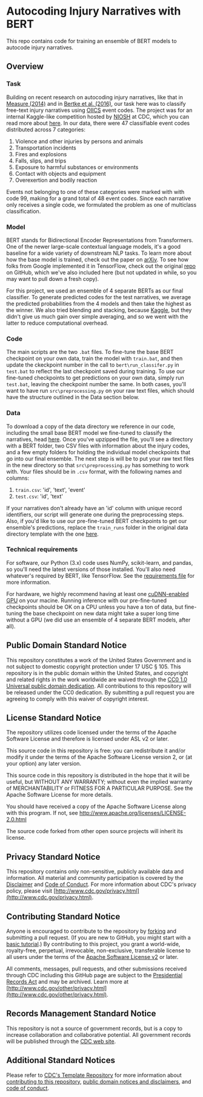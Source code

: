 # Autocoding Injury Narratives with BERT
This repo contains code for training an ensemble of BERT models to autocode injury narratives. 

## Overview

### Task
Building on recent research on autocoding injury narratives, like that in [Measure (2014)](https://www.bls.gov/iif/deep-neural-networks.pdf) and in [Bertke et al. (2016)](https://www.ncbi.nlm.nih.gov/pmc/articles/PMC4915551/), our task here was to classify free-text injury narratives using [OIICS](https://wwwn.cdc.gov/wisards/oiics/Trees/MultiTree.aspx?Year=2012) event codes. The project was for an internal Kaggle-like competition hosted by [NIOSH](https://www.cdc.gov/niosh/index.htm) at CDC, which you can read more about [here](https://www.cdc.gov/od/science/technology/innovation/innovationfund.htm). In our data, there were 47 classifiable event codes distributed across 7 categories:

  1. Violence and other injuries by persons and animals
  2. Transportation incidents
  3. Fires and explosions
  4. Falls, slips, and trips
  5. Exposure to harmful substances or environments
  6. Contact with objects and equipment
  7. Overexertion and bodily reaction

Events not belonging to one of these categories were marked with with code 99, making for a grand total of 48 event codes. Since each narrative only receives a single code, we formulated the problem as one of multiclass classification.

### Model
BERT stands for Bidirectional Encoder Representations from Transformers. One of the newer large-scale contextual language models, it's a good baseline for a wide variety of downstream NLP tasks. To learn more about how the base model is trained, check out the paper on [arXiv](https://arxiv.org/abs/1810.04805). To see how folks from Google implemented it in TensorFlow, check out the original [repo](https://github.com/google-research/bert) on GitHub, which we've also included here (but not updated in while, so you may want to pull down a fresh copy). 

For this project, we used an ensemble of 4 separate BERTs as our final classifier. To generate predicted codes for the test narratives, we average the predicted probabilities from the 4 models and then take the highest as the winner. We also tried blending and stacking, because [Kaggle](https://mlwave.com/kaggle-ensembling-guide/), but they didn't give us much gain over simple averaging, and so we went with the latter to reduce computational overhead.

### Code
The main scripts are the two ```.bat``` files. To fine-tune the base BERT checkpoint on your own data, train the model with ```train.bat```, and then update the ckeckpoint number in the call to ```bert\run_classifer.py``` in ```test.bat``` to reflect the last checkpoint saved during training. To use our fine-tuned checkpoints to get predictions on your own data, simply run ```test.bat```, leaving the checkpoint number the same. In both cases, you'll want to have run ```src\preprocessing.py``` on your raw text files, which should have the structure outlined in the Data section below. 

### Data
To download a copy of the data directory we reference in our code, including the small base BERT model we fine-tuned to classify the narratives, head [here](https://www.dropbox.com/s/xk343thvl8tt7oh/injury_autocoding.zip?dl=1). Once you've upzipped the file, you'll see a directory with a BERT folder, two CSV files with information about the injury codes, and a few empty folders for holding the individual model checkpoints that go into our final ensemble. The next step is will be to put your raw text files in the new directory so that ```src\preprocessing.py``` has something to work with. Your files should be in ```.csv``` format, with the following names and columns:

  1. ```train.csv```: 'id', 'text', 'event'
  2. ```test.csv```: 'id', 'text'

If your narratives don't already have an 'id' column with unique record identifiers, our script will generate one during the preprocessing steps. Also, if you'd like to use our pre-fine-tuned BERT checkpoints to get our ensemble's predictions, replace the ```train_runs``` folder in the original data directory template with the one [here](https://www.dropbox.com/s/3syexlfa3a6uyfm/train_runs.zip?dl=1). 

### Technical requirements
For software, our Python (3.x) code uses NumPy, scikit-learn, and pandas, so you'll need the latest versions of those installed. You'll also need whatever's required by BERT, like TensorFlow. See the [requirements file](requirements.txt) for more information.

For hardware, we highly recommend having at least one [cuDNN-enabled GPU](https://developer.nvidia.com/cuda-gpus) on your macine. Running inference with our pre-fine-tuned checkpoints should be OK on a CPU unless you have a ton of data, but fine-tuning the base checkpoint on new data might take a super long time without a GPU (we did use an ensemble of 4 separate BERT models, after all). 

## Public Domain Standard Notice
This repository constitutes a work of the United States Government and is not
subject to domestic copyright protection under 17 USC § 105. This repository is in
the public domain within the United States, and copyright and related rights in
the work worldwide are waived through the [CC0 1.0 Universal public domain dedication](https://creativecommons.org/publicdomain/zero/1.0/).
All contributions to this repository will be released under the CC0 dedication. By
submitting a pull request you are agreeing to comply with this waiver of
copyright interest.

## License Standard Notice
The repository utilizes code licensed under the terms of the Apache Software
License and therefore is licensed under ASL v2 or later.

This source code in this repository is free: you can redistribute it and/or modify it under
the terms of the Apache Software License version 2, or (at your option) any
later version.

This source code in this repository is distributed in the hope that it will be useful, but WITHOUT ANY
WARRANTY; without even the implied warranty of MERCHANTABILITY or FITNESS FOR A
PARTICULAR PURPOSE. See the Apache Software License for more details.

You should have received a copy of the Apache Software License along with this
program. If not, see http://www.apache.org/licenses/LICENSE-2.0.html

The source code forked from other open source projects will inherit its license.

## Privacy Standard Notice
This repository contains only non-sensitive, publicly available data and
information. All material and community participation is covered by the
[Disclaimer](https://github.com/CDCgov/template/blob/master/DISCLAIMER.md)
and [Code of Conduct](https://github.com/CDCgov/template/blob/master/code-of-conduct.md).
For more information about CDC's privacy policy, please visit [http://www.cdc.gov/privacy.html](http://www.cdc.gov/privacy.html).

## Contributing Standard Notice
Anyone is encouraged to contribute to the repository by [forking](https://help.github.com/articles/fork-a-repo)
and submitting a pull request. (If you are new to GitHub, you might start with a
[basic tutorial](https://help.github.com/articles/set-up-git).) By contributing
to this project, you grant a world-wide, royalty-free, perpetual, irrevocable,
non-exclusive, transferable license to all users under the terms of the
[Apache Software License v2](http://www.apache.org/licenses/LICENSE-2.0.html) or
later.

All comments, messages, pull requests, and other submissions received through
CDC including this GitHub page are subject to the [Presidential Records Act](http://www.archives.gov/about/laws/presidential-records.html)
and may be archived. Learn more at [http://www.cdc.gov/other/privacy.html](http://www.cdc.gov/other/privacy.html).

## Records Management Standard Notice
This repository is not a source of government records, but is a copy to increase
collaboration and collaborative potential. All government records will be
published through the [CDC web site](http://www.cdc.gov).

## Additional Standard Notices
Please refer to [CDC's Template Repository](https://github.com/CDCgov/template)
for more information about [contributing to this repository](https://github.com/CDCgov/template/blob/master/CONTRIBUTING.md),
[public domain notices and disclaimers](https://github.com/CDCgov/template/blob/master/DISCLAIMER.md),
and [code of conduct](https://github.com/CDCgov/template/blob/master/code-of-conduct.md).
